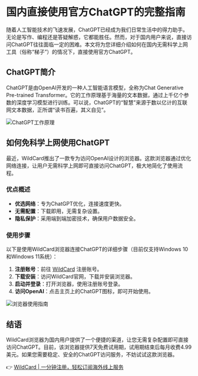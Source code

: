 # 国内直接使用官方ChatGPT的完整指南

随着人工智能技术的飞速发展，ChatGPT已经成为我们日常生活中的得力助手。无论是写作、编程还是答疑解惑，它都能胜任。然而，对于国内用户来说，直接访问ChatGPT往往面临一定的困难。本文将为您详细介绍如何在国内无需科学上网工具（俗称“梯子”）的情况下，直接使用官方ChatGPT。

## ChatGPT简介

ChatGPT是由OpenAI开发的一种人工智能语言模型，全称为Chat Generative Pre-trained Transformer。它的工作原理基于海量的文本数据，通过上千亿个参数的深度学习模型进行训练。可以说，ChatGPT的“智慧”来源于数以亿计的互联网文本数据，正所谓“读书百遍，其义自见”。

![ChatGPT工作原理](https://bbtdd.com/img/7876190893184629.webp)

## 如何免科学上网使用ChatGPT

最近，WildCard推出了一款专为访问OpenAI设计的浏览器。这款浏览器通过优化网络连接，让用户无需科学上网即可直接访问ChatGPT，极大地简化了使用流程。

### **优点概述**
- **优选网络**：专为ChatGPT优化，连接速度更快。
- **无需配置**：下载即用，无需复杂设置。
- **隐私保护**：采用端到端加密技术，确保用户数据安全。

### **使用步骤**
以下是使用WildCard浏览器连接ChatGPT的详细步骤（目前仅支持Windows 10和Windows 11系统）：

1. **注册账号**：前往 [WildCard](https://bbtdd.com/WildCard) 注册账号。
2. **下载安装**：访问WildCard官网，下载并安装浏览器。
3. **启动并登录**：打开浏览器，使用注册账号登录。
4. **访问OpenAI**：点击主页上的ChatGPT图标，即可开始使用。

![浏览器使用指南](https://bbtdd.com/img/404869226.webp)

## 结语

WildCard浏览器为国内用户提供了一个便捷的渠道，让您无需复杂配置即可直接访问ChatGPT。目前，该浏览器提供7天免费试用期，试用期结束后每月收费4.99美元。如果您需要稳定、安全的ChatGPT访问服务，不妨试试这款浏览器。

👉 [WildCard | 一分钟注册，轻松订阅海外线上服务](https://bbtdd.com/WildCard)